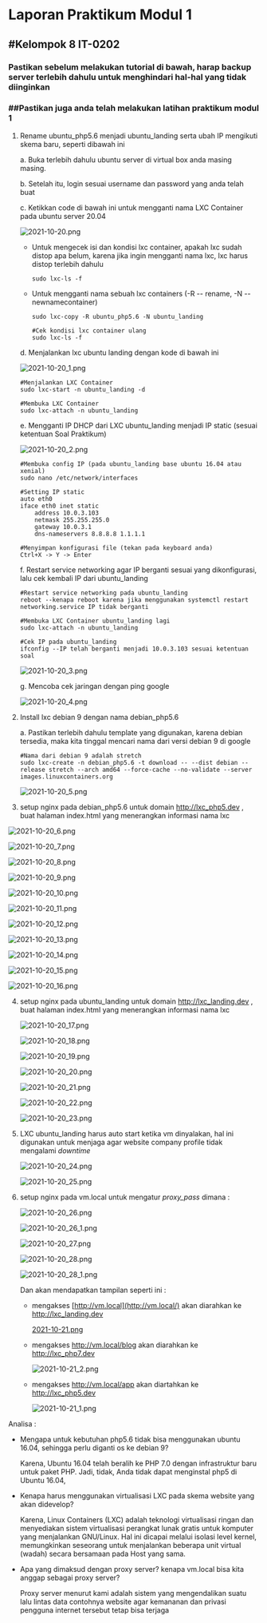 # Laporan Praktikum Modul 1

## #Kelompok 8 IT-0202

### **Pastikan sebelum melakukan tutorial di bawah, harap backup server terlebih dahulu untuk menghindari hal-hal yang tidak diinginkan**

### ##**Pastikan juga anda telah melakukan latihan praktikum modul 1**

1. Rename ubuntu_php5.6 menjadi ubuntu_landing serta ubah IP mengikuti skema baru, seperti dibawah ini

    a. Buka terlebih dahulu ubuntu server di virtual box anda masing masing.

    b. Setelah itu, login sesuai username dan password yang anda telah buat

    c. Ketikkan code di bawah ini untuk mengganti nama LXC Container pada ubuntu server 20.04

    ![2021-10-20.png](https://github.com/acid99/Sistem-Administrasi-Server/blob/main/assets/laprak1/no1/2021-10-20.png?raw=true)

    - Untuk mengecek isi dan kondisi lxc container, apakah lxc sudah distop apa belum, karena jika ingin mengganti nama lxc, lxc harus distop terlebih dahulu

      ```
      sudo lxc-ls -f
      ```

    - Untuk mengganti nama sebuah lxc containers (-R -- rename,  -N --newnamecontainer)

      ```
      sudo lxc-copy -R ubuntu_php5.6 -N ubuntu_landing
      
      #Cek kondisi lxc container ulang
      sudo lxc-ls -f
      ```

    d. Menjalankan lxc ubuntu landing dengan kode di bawah ini

    ![2021-10-20_1.png](https://github.com/acid99/Sistem-Administrasi-Server/blob/main/assets/laprak1/no1/2021-10-20_1.png?raw=true)

    ```
    #Menjalankan LXC Container
    sudo lxc-start -n ubuntu_landing -d
    
    #Membuka LXC Container
    sudo lxc-attach -n ubuntu_landing
    ```

    e. Mengganti IP DHCP dari LXC ubuntu_landing menjadi IP static (sesuai ketentuan Soal Praktikum)

    ![2021-10-20_2.png](https://github.com/acid99/Sistem-Administrasi-Server/blob/main/assets/laprak1/no1/2021-10-20_2.png?raw=true)

    ```
    #Membuka config IP (pada ubuntu_landing base ubuntu 16.04 atau xenial)
    sudo nano /etc/network/interfaces
    
    #Setting IP static 
    auto eth0
    iface eth0 inet static
    	address 10.0.3.103
    	netmask 255.255.255.0
    	gateway 10.0.3.1
    	dns-nameservers 8.8.8.8 1.1.1.1	
    	
    #Menyimpan konfigurasi file (tekan pada keyboard anda)
    Ctrl+X -> Y -> Enter
    ```

    f. Restart service networking agar IP berganti sesuai yang dikonfigurasi, lalu cek kembali IP dari ubuntu_landing

    ```
    #Restart service networking pada ubuntu_landing
    reboot --kenapa reboot karena jika menggunakan systemctl restart networking.service IP tidak berganti
    
    #Membuka LXC Container ubuntu_landing lagi
    sudo lxc-attach -n ubuntu_landing
    
    #Cek IP pada ubuntu_landing
    ifconfig --IP telah berganti menjadi 10.0.3.103 sesuai ketentuan soal
    ```

    ![2021-10-20_3.png](https://github.com/acid99/Sistem-Administrasi-Server/blob/main/assets/laprak1/no1/2021-10-20_3.png?raw=true)

    g. Mencoba cek jaringan dengan ping google

    ![2021-10-20_4.png](https://github.com/acid99/Sistem-Administrasi-Server/blob/main/assets/laprak1/no1/2021-10-20_4.png?raw=true)

2. Install lxc debian 9 dengan nama debian_php5.6

   a. Pastikan terlebih dahulu template yang digunakan, karena debian tersedia, maka kita tinggal mencari nama dari versi debian 9 di google

   ```
   #Nama dari debian 9 adalah stretch
   sudo lxc-create -n debian_php5.6 -t download -- --dist debian --release stretch --arch amd64 --force-cache --no-validate --server images.linuxcontainers.org
   ```

   ![2021-10-20_5.png](https://github.com/acid99/Sistem-Administrasi-Server/blob/main/assets/laprak1/no2/2021-10-20_5.png?raw=true)

3. setup nginx pada debian_php5.6 untuk domain http://lxc_php5.dev , buat halaman index.html yang menerangkan informasi nama lxc

![2021-10-20_6.png](https://github.com/acid99/Sistem-Administrasi-Server/blob/main/assets/laprak1/no3/2021-10-20_6.png?raw=true)

![2021-10-20_7.png](https://github.com/acid99/Sistem-Administrasi-Server/blob/main/assets/laprak1/no3/2021-10-20_7.png?raw=true)

![2021-10-20_8.png](https://github.com/acid99/Sistem-Administrasi-Server/blob/main/assets/laprak1/no3/2021-10-20_8.png?raw=true)

![2021-10-20_9.png](https://github.com/acid99/Sistem-Administrasi-Server/blob/main/assets/laprak1/no3/2021-10-20_9.png?raw=true)

![2021-10-20_10.png](https://github.com/acid99/Sistem-Administrasi-Server/blob/main/assets/laprak1/no3/2021-10-20_10.png?raw=true)

![2021-10-20_11.png](https://github.com/acid99/Sistem-Administrasi-Server/blob/main/assets/laprak1/no3/2021-10-20_11.png?raw=true)

![2021-10-20_12.png](https://github.com/acid99/Sistem-Administrasi-Server/blob/main/assets/laprak1/no3/2021-10-20_12.png?raw=true)

![2021-10-20_13.png](https://github.com/acid99/Sistem-Administrasi-Server/blob/main/assets/laprak1/no3/2021-10-20_13.png?raw=true)

![2021-10-20_14.png](https://github.com/acid99/Sistem-Administrasi-Server/blob/main/assets/laprak1/no3/2021-10-20_14.png?raw=true)

![2021-10-20_15.png](https://github.com/acid99/Sistem-Administrasi-Server/blob/main/assets/laprak1/no3/2021-10-20_15.png?raw=true)

![2021-10-20_16.png](https://github.com/acid99/Sistem-Administrasi-Server/blob/main/assets/laprak1/no3/2021-10-20_16.png?raw=true)

4. setup nginx pada ubuntu_landing untuk domain http://lxc_landing.dev , buat halaman index.html yang menerangkan informasi nama lxc 

   ![2021-10-20_17.png](https://github.com/acid99/Sistem-Administrasi-Server/blob/main/assets/laprak1/no4/2021-10-20_17.png?raw=true)

   ![2021-10-20_18.png](https://github.com/acid99/Sistem-Administrasi-Server/blob/main/assets/laprak1/no4/2021-10-20_18.png?raw=true)

   ![2021-10-20_19.png](https://github.com/acid99/Sistem-Administrasi-Server/blob/main/assets/laprak1/no4/2021-10-20_19.png?raw=true)

   ![2021-10-20_20.png](https://github.com/acid99/Sistem-Administrasi-Server/blob/main/assets/laprak1/no4/2021-10-20_20.png?raw=true)

   ![2021-10-20_21.png](https://github.com/acid99/Sistem-Administrasi-Server/blob/main/assets/laprak1/no4/2021-10-20_21.png?raw=true)

   ![2021-10-20_22.png](https://github.com/acid99/Sistem-Administrasi-Server/blob/main/assets/laprak1/no4/2021-10-20_22.png?raw=true)

   ![2021-10-20_23.png](https://github.com/acid99/Sistem-Administrasi-Server/blob/main/assets/laprak1/no4/2021-10-20_23.png?raw=true)

5. LXC ubuntu_landing harus auto start ketika vm dinyalakan, hal ini digunakan untuk menjaga agar website company profile tidak mengalami *downtime*

    ![2021-10-20_24.png](https://github.com/acid99/Sistem-Administrasi-Server/blob/main/assets/laprak1/no5/2021-10-20_24.png?raw=true)

   ![2021-10-20_25.png](https://github.com/acid99/Sistem-Administrasi-Server/blob/main/assets/laprak1/no5/2021-10-20_25.png?raw=true)

6. setup nginx pada vm.local untuk mengatur *proxy_pass* dimana :

   ![2021-10-20_26.png](https://github.com/acid99/Sistem-Administrasi-Server/blob/main/assets/laprak1/no6/2021-10-20_26.png?raw=true)
   
   ![2021-10-20_26_1.png](https://github.com/acid99/Sistem-Administrasi-Server/blob/main/assets/laprak1/no6/2021-10-20_26_1.png?raw=true)

   ![2021-10-20_27.png](https://github.com/acid99/Sistem-Administrasi-Server/blob/main/assets/laprak1/no6/2021-10-20_27.png?raw=true)

   ![2021-10-20_28.png](https://github.com/acid99/Sistem-Administrasi-Server/blob/main/assets/laprak1/no6/2021-10-20_28.png?raw=true)

   ![2021-10-20_28_1.png](https://github.com/acid99/Sistem-Administrasi-Server/blob/main/assets/laprak1/no6/2021-10-20_28_1.png?raw=true)

   

   Dan akan mendapatkan tampilan seperti ini : 

   - mengakses [http://vm.local](http://vm.local/) akan diarahkan ke http://lxc_landing.dev

     

     [2021-10-21.png](https://github.com/acid99/Sistem-Administrasi-Server/blob/main/assets/laprak1/no6/2021-10-21.png)

     

   - mengakses http://vm.local/blog akan diarahkan ke http://lxc_php7.dev
   
     
   
     ![2021-10-21_2.png](https://github.com/acid99/Sistem-Administrasi-Server/blob/main/assets/laprak1/no6/2021-10-21_2.png?raw=true)
   
     
   
   - mengakses http://vm.local/app akan diartahkan ke http://lxc_php5.dev
   
     
   
     ![2021-10-21_1.png](https://github.com/acid99/Sistem-Administrasi-Server/blob/main/assets/laprak1/no6/2021-10-21_1.png?raw=true)
   

Analisa :

* Mengapa untuk kebutuhan php5.6 tidak bisa menggunakan ubuntu 16.04, sehingga perlu diganti os ke debian 9? 

  Karena, Ubuntu 16.04 telah beralih ke PHP 7.0 dengan infrastruktur baru untuk paket PHP. Jadi, tidak, Anda tidak dapat menginstal php5 di Ubuntu 16.04, 

* Kenapa harus menggunakan virtualisasi LXC pada skema website yang akan didevelop?

  Karena, Linux Containers (LXC) adalah teknologi virtualisasi ringan dan menyediakan sistem virtualisasi perangkat lunak gratis untuk komputer yang menjalankan GNU/Linux. Hal ini dicapai melalui isolasi level kernel, memungkinkan seseorang untuk menjalankan beberapa unit virtual (wadah) secara bersamaan pada Host yang sama.

* Apa yang dimaksud dengan proxy server? kenapa vm.local bisa kita anggap sebagai proxy server?

  Proxy server menurut kami adalah sistem yang mengendalikan suatu lalu lintas data contohnya website agar kemananan dan privasi pengguna internet tersebut tetap bisa terjaga 